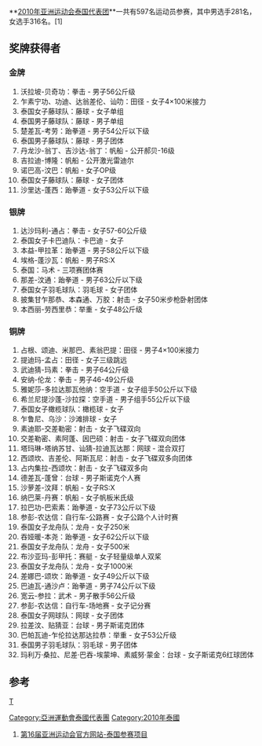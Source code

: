 **[2010年亚洲运动会泰国代表团](https://zh.wikipedia.org/wiki/2010年亚洲运动会 "wikilink")**一共有597名运动员参赛，其中男选手281名，女选手316名。\[1\]

## 奖牌获得者

### 金牌

1.  沃拉坡-贝奇功：拳击 - 男子56公斤级
2.  乍素宁功、功迪、达翁差伦、讪叻：田径 - 女子4×100米接力
3.  泰国女子藤球队：藤球 - 女子单组
4.  泰国男子藤球队：藤球 - 男子单组
5.  楚差瓦-考劳：跆拳道 - 男子54公斤以下级
6.  泰国男子藤球队：藤球 - 男子团体
7.  丹龙沙-翁丁、吉沙达-翁丁：帆船 - 公开郝贝-16级
8.  吉拉迪-博隆：帆船 - 公开激光雷迪尔
9.  诺巴高-汶巴：帆船 - 女子OP级
10. 泰国女子藤球队：藤球 - 女子团体
11. 沙里达-蓬西：跆拳道 - 女子53公斤以下级

### 银牌

1.  达沙玛利-通占：拳击 - 女子57-60公斤级
2.  泰国女子卡巴迪队：卡巴迪 - 女子
3.  本益-甲拉革：跆拳道 - 男子58公斤以下级
4.  埃格-蓬沙瓦：帆船 - 男子RS:X
5.  泰国：马术 - 三项赛团体赛
6.  那差-汶通：跆拳道 - 男子63公斤以下级
7.  泰国女子羽毛球队：羽毛球 - 女子团体
8.  披集甘乍那恭、本森通、万胶：射击 - 女子50米步枪卧射团体
9.  本西丽-劳西里恭：举重 - 女子48公斤级

### 铜牌

1.  占根、颂迪、米那巴、素翁巴提：田径 - 男子4×100米接力
2.  提迪玛-孟占：田径 - 女子三级跳远
3.  武迪猜-玛素：拳击 - 男子64公斤级
4.  安纳-伦龙：拳击 - 男子46-49公斤级
5.  雅妮莎-多拉达那瓦他纳：空手道 - 女子组手50公斤以下级
6.  希兰尼提沙蓬-沙拉探：空手道 - 男子组手55公斤以下级
7.  泰国女子橄榄球队：橄榄球 - 女子
8.  乍鲁尼、乌沙：沙滩排球 - 女子
9.  素迪耶-交差勒密：射击 - 女子飞碟双向
10. 交差勒密、素阿蓬、因巴硕：射击 - 女子飞碟双向团体
11. 塔玛琳-塔纳苏甘、讪猜-拉迪瓦达那：网球 - 混合双打
12. 西颂坎、吉差伦、阿斯瓦尼：射击 - 女子飞碟双多向团体
13. 占内集拉-西颂坎：射击 - 女子飞碟双多向
14. 德差瓦-蓬曾：台球 - 男子斯诺克个人赛
15. 沙萝差-汶拜：帆船 - 女子RS:X
16. 纳巴莱-丹赛：帆船 - 女子帆板米氏级
17. 拉巴功-巴索素：跆拳道 - 女子73公斤以下级
18. 参彭-农达信：自行车-公路赛 - 女子公路个人计时赛
19. 泰国女子龙舟队：龙舟 - 女子250米
20. 吞娅暖-本尧：跆拳道 - 女子62公斤以下级
21. 泰国女子龙舟队：龙舟 - 女子500米
22. 布沙亚玛-彭甲托：赛艇 - 女子轻量级单人双桨
23. 泰国女子龙舟队：龙舟 - 女子1000米
24. 差娜巴-颂坎：跆拳道 - 女子49公斤以下级
25. 巴迪瓦-通沙卢：跆拳道 - 男子74公斤以下级
26. 宽云-参拉：武术 - 男子散手56公斤级
27. 参彭-农达信：自行车-场地赛 - 女子记分赛
28. 泰国女子网球队：网球 - 女子团体
29. 拉差汶、贴猜亚：台球 - 男子斯诺克团体
30. 巴帕瓦迪-乍伦拉达那达拉恭：举重 - 女子53公斤级
31. 泰国男子羽毛球队：羽毛球 - 男子团体
32. 玛利万·桑拉、尼差·巴吞-埃蒙坤、素威努·蒙金：台球 - 女子斯诺克6红球团体

## 参考

<references/>

[T](https://zh.wikipedia.org/wiki/分类:2010年亚洲运动会代表团 "wikilink")

[Category:亞洲運動會泰國代表團](https://zh.wikipedia.org/wiki/Category:亞洲運動會泰國代表團 "wikilink")
[Category:2010年泰國](https://zh.wikipedia.org/wiki/Category:2010年泰國 "wikilink")

1.  [第16届亚洲运动会官方网站-泰国参赛项目](http://www.gz2010.cn/info/CHN_CHN/ZZ/ZZS102A_@@@@@@@@@@@@@@@@@CHN_NOC=THA.html)